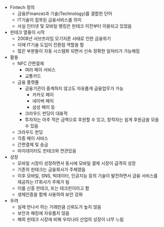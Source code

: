 - Fintech 정의
	- 금융(Finance)과 기술(Technology)를 결합한 단어
	- IT기술이 접목된 금융서비스를 의미
	- 사실 인터넷 및 모바일 뱅킹은 핀테크 이전부터 이용되고 있었음
- 핀테크 열풍이 시작
	- 2008년 서브프라임 모기지론 사태로 인한 금융위기
	- 이때 IT기술 도입이 전환점 역할을 함
	- 많은 부분들이 자동 시스템화 되면서 신속 정확한 일처리가 가능해짐
- 활용
	- NFC 간편결제
		- 여러 페이 서비스
		- 교통카드
	- 금융 플랫폼
		- 금융기관이 중계하지 않고도 자유롭게 급융업무가 가능
			- 카카오 페이
			- 네이버 페이
			- 삼성 페이 등
		- 크라우드 펀딩이 대표적
		- 투자자는 아주 적은 금액으로 후원할 수 있고, 창작자는 쉽게 후원금을 모을 수 있음
	- 크라우드 펀딩
	- 각종 페이 서비스
	- 간편결제 및 송금
	- 마이데이터도 핀테크와 연관있음
- 성장
	- 모바일 시장이 성장하면서 동시에 모바일 결제 시장이 급격히 성장
	- 기존의 핀테크는 금융회사가 주체였음
	- 이후 모바일, SNS, 빅데이터, 인공지능 등의 기술이 발전하면서 금융 서비스를 제공하는 IT회사가 주체가 됨
	- 이를 신흥 핀테크, 또는 테크핀이라고 함
	- 생체인증을 함께 사용하여 보안 강화
- 우려
	- 실제 만나서 하는 거래만큼 신뢰도가 높지 않음
	- 보안과 해킹에 자유롭지 않음
	- 해외 핀테크 시장에 비해 우리나라 산업의 성장이 너무 느림